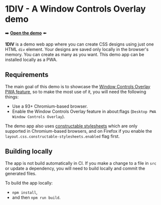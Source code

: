 # 1DIV - A Window Controls Overlay demo

➡️ **[Open the demo](https://microsoftedge.github.io/Demos/1DIV/dist/)** ⬅️

**1DIV** is a demo web app where you can create CSS designs using just one HTML `div` element. Your designs are saved only locally in the browser's memory. You can create as many as you want. This demo app can be installed locally as a PWA.

## Requirements

The main goal of this demo is to showcase the [Window Controls Overlay PWA feature](https://learn.microsoft.com/en-us/microsoft-edge/progressive-web-apps-chromium/how-to/window-controls-overlay), so to make the most use of it, you will need the following things:

* Use a 93+ Chromium-based browser.
* Enable the Window Controls Overlay feature in about:flags (`Desktop PWA Window Controls Overlay`).

The demo app also uses [constructable stylesheets](https://developers.google.com/web/updates/2019/02/constructable-stylesheets) which are only supported in Chromium-based browsers, and on Firefox if you enable the `layout.css.constructable-stylesheets.enabled` flag first.

## Building locally

The app is not build automatically in CI. If you make a change to a file in `src` or update a dependency, you will need to build locally and commit the generated files.

To build the app locally:

* `npm install`,
* and then `npm run build`.
